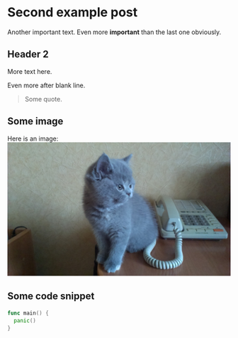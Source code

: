 # Second example post

Another important text.
Even more **important** than the last one obviously.

## Header 2

More text here.

Even more after blank line.

> Some quote.

## Some image

Here is an image:
![cat](../assets/000_cat.jpg)

## Some code snippet

```go
func main() {
  panic()
}
```
